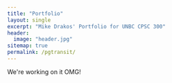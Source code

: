 ```yaml
---
title: "Portfolio"
layout: single
excerpt: "Mike Drakos' Portfolio for UNBC CPSC 300"
header:
  image: "header.jpg"
sitemap: true
permalink: /pgtransit/
---
```


We're working on it OMG!
